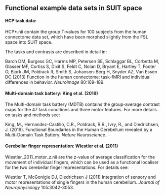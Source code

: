 ## Functional example data sets in SUIT space
#### HCP task data: 

HCP*.nii contain the group T-values for 100 subjects from the human connectome data set, which have been morphed slightly from the FSL space into SUIT space. 

The tasks and contrasts are described in detail in: 

Barch DM, Burgess GC, Harms MP, Petersen SE, Schlaggar BL, Corbetta M, Glasser MF, Curtiss S, Dixit S, Feldt C, Nolan D, Bryant E, Hartley T, Footer O, Bjork JM, Poldrack R, Smith S, Johansen-Berg H, Snyder AZ, Van Essen DC (2013) Function in the human connectome: task-fMRI and individual differences in behavior. *Neuroimage* 80:169-189.


#### Multi-domain task battery: King et al. (2019)
The Multi-domain task battery (MDTB) contains the group-average contrast maps for the 47 task conditions and three motor features. For more details on tasks and methods see:

King, M., Hernandez-Castillo, C.R., Poldrack, R.R., Ivry, R., and Diedrichsen, J. (2019). Functional Boundaries in the Human Cerebellum revealed by a Multi-Domain Task Battery. *Nature Neuroscience*.

#### Cerebellar finger representation: Wiestler et al. (2011)
Wiestler_2011_motor_z.nii are the z-value of average classification for the movement of individual fingers, which can be used as a functional localiser for the two cerebellar finger representations. For details see:  

Wiestler T, McGonigle DJ, Diedrichsen J (2011) Integration of sensory and motor representations of single fingers in the human cerebellum. *Journal of Neurophysiology* 105:3042-3053.

